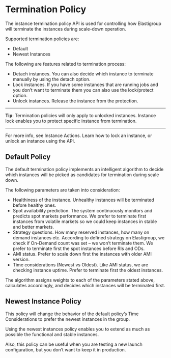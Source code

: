 # Termination Policy

The instance termination policy API is used for controlling how Elastigroup will terminate the instances during scale-down operation.

Supported termination policies are:

- Default
- Newest Instances

The following are features related to termination process:

- Detach instances. You can also decide which instance to terminate manually by using the detach option.
- Lock instances. If you have some instances that are running jobs and you don’t want to terminate them you can also use the lock/protect option.
- Unlock instances. Release the instance from the protection.

---

**Tip**: Termination policies will only apply to unlocked instances. Instance lock enables you to protect specific instance from termination.

---

For more info, see Instance Actions. Learn how to lock an instance, or unlock an instance using the API.

## Default Policy

The default termination policy implements an intelligent algorithm to decide which instances will be picked as candidates for termination during scale down.

The following parameters are taken into consideration:

- Healthiness of the instance. Unhealthy instances will be terminated before healthy ones.
- Spot availability prediction. The system continuously monitors and predicts spot markets performance.
  We prefer to terminate first instances from volatile markets so we could keep instances in stable and better markets.
- Strategy questions. How many reserved instances, how many on demand instances etc.
  According to defined strategy on Elastigroup, we check if On-Demand count was set – we won’t terminate them. We prefer to terminate first the spot instances before RIs and ODs.
- AMI status. Prefer to scale down first the instances with older AMI version.
- Time considerations (Newest vs Oldest). Like AMI status, we are checking instance uptime. Prefer to terminate first the oldest instances.

The algorithm assigns weights to each of the parameters stated above, calculates accordingly, and decides which instances will be terminated first.

## Newest Instance Policy

This policy will change the behavior of the default policy’s Time Considerations to prefer the newest instances in the group.

Using the newest instances policy enables you to extend as much as possible the functional and stable instances.

Also, this policy can be useful when you are testing a new launch configuration, but you don’t want to keep it in production.
